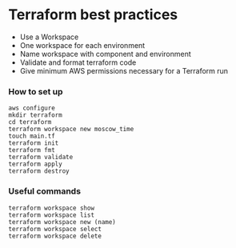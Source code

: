 # Terraform best practices
- Use a Workspace
- One workspace for each environment
- Name workspace with component and environment
- Validate and format terraform code
- Give minimum AWS permissions necessary for a Terraform run

### How to set up
```
aws configure
mkdir terraform
cd terraform
terraform workspace new moscow_time
touch main.tf
terraform init
terraform fmt
terraform validate
terraform apply
terraform destroy
```

### Useful commands
```
terraform workspace show
terraform workspace list
terraform workspace new (name)
terraform workspace select
terraform workspace delete
```